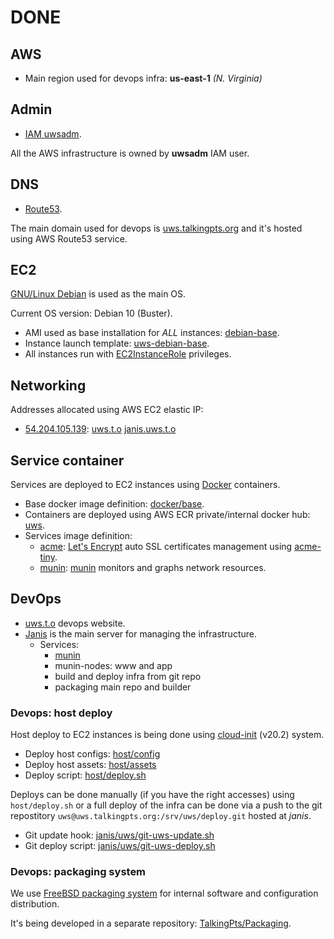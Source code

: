 # DONE

## AWS

* Main region used for devops infra: **us-east-1** *(N. Virginia)*

## Admin

* [IAM uwsadm][uwsadm].

All the AWS infrastructure is owned by **uwsadm** IAM user.

## DNS

* [Route53][uwsdns].

The main domain used for devops is [uws.talkingpts.org][uws] and it's hosted
using AWS Route53 service.

## EC2

[GNU/Linux Debian](https://www.debian.org) is used as the main OS.

Current OS version: Debian 10 (Buster).

* AMI used as base installation for *ALL* instances: [debian-base][uwsami].
* Instance launch template: [uws-debian-base][uwsinstall-tpl].
* All instances run with [EC2InstanceRole][uwsec2-role] privileges.

## Networking

Addresses allocated using AWS EC2 elastic IP:

* [54.204.105.139][janisip]: [uws.t.o][uws] [janis.uws.t.o][janis.uws]

## Service container

Services are deployed to EC2 instances using [Docker](https://www.docker.com/)
containers.

* Base docker image definition: [docker/base](../docker/base/Dockerfile).
* Containers are deployed using AWS ECR private/internal docker hub: [uws][uwsecr].
* Services image definition:
	* [acme](../srv/acme/Dockerfile): [Let's Encrypt](https://letsencrypt.org/) auto SSL certificates management using [acme-tiny](https://github.com/diafygi/acme-tiny).
	* [munin](../srv/munin/Dockerfile): [munin](http://munin-monitoring.org/) monitors and graphs network resources.

## DevOps

* [uws.t.o][uws] devops website.
* [Janis][janis.uws] is the main server for managing the infrastructure.
	* Services:
		* [munin][munin]
		* munin-nodes: www and app
		* build and deploy infra from git repo
		* packaging main repo and builder

### Devops: host deploy

Host deploy to EC2 instances is being done using [cloud-init][cloud-init-20.2] (v20.2) system.

* Deploy host configs: [host/config](../host/config)
* Deploy host assets: [host/assets](../host/assets)
* Deploy script: [host/deploy.sh](../host/deploy.sh)

Deploys can be done manually (if you have the right accesses) using
`host/deploy.sh` or a full deploy of the infra can be done via a push to the
git repostitory `uws@uws.talkingpts.org:/srv/uws/deploy.git` hosted at *janis*.

* Git update hook: [janis/uws/git-uws-update.sh](../host/assets/janis/uws/git-uws-update.sh)
* Git deploy script: [janis/uws/git-uws-deploy.sh](../host/assets/janis/uws/git-uws-deploy.sh)

### Devops: packaging system

We use [FreeBSD packaging system][pkgng] for internal software and configuration
distribution.

It's being developed in a separate repository: [TalkingPts/Packaging][tpts.pkg].



[uws]: https://uws.talkingpts.org
[uwsadm]: https://console.aws.amazon.com/iam/home?region=us-east-1#/users/uwsadm
[uwsdns]: https://console.aws.amazon.com/route53/v2/hostedzones

[uwsami]: https://console.aws.amazon.com/ec2/v2/home?region=us-east-1#Images:sort=name
[uwsinstall-tpl]: https://console.aws.amazon.com/ec2/v2/home?region=us-east-1#LaunchTemplateDetails:launchTemplateId=lt-018d4b7d7e51c55c4
[uwsec2-role]: https://console.aws.amazon.com/iam/home?region=us-east-1#/roles/EC2InstanceRole

[uwsecr]: https://console.aws.amazon.com/ecr/repositories/private/789470191893/uws?region=us-east-1
[cloud-init-20.2]: https://cloudinit.readthedocs.io/en/20.2/

[janis.uws]: https://janis.uws.talkingpts.org
[janisip]: https://console.aws.amazon.com/ec2/v2/home?region=us-east-1#ElasticIpDetails:AllocationId=eipalloc-0c5ae6d42089a8328

[munin]: https://uws.talkingpts.org/munin/

[pkgng]: https://github.com/freebsd/pkg
[tpts.pkg]: https://github.com/TalkingPts/Packaging
